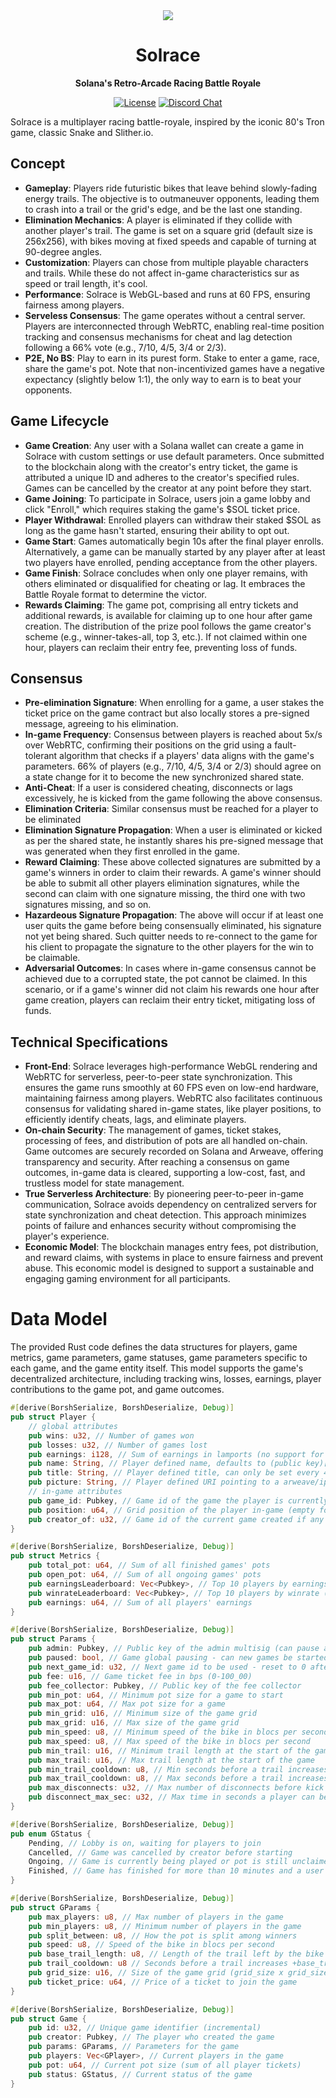 <div align="center">
  <img border-radius="25px" max-height="500px" src="./banner.webp" />
  <h1>Solrace</h1>
  <p>
    <strong>Solana's Retro-Arcade Racing Battle Royale<a></strong>
  </p>
  <p>
    <a href="https://opensource.org/licenses/MIT"><img alt="License" src="https://img.shields.io/github/license/solrace-wtf/v1" /></a>
    <a href="https://discord.gg/PtAkTCwueu"><img alt="Discord Chat" src="https://img.shields.io/discord"/></a>
  </p>
</div>

Solrace is a multiplayer racing battle-royale, inspired by the iconic 80's Tron game, classic Snake and Slither.io.

## Concept
- **Gameplay**: Players ride futuristic bikes that leave behind slowly-fading energy trails.
The objective is to outmaneuver opponents, leading them to crash into a trail or the grid's edge, and be the last one standing.
- **Elimination Mechanics**: A player is eliminated if they collide with another player's trail. The game is set on a square grid (default size is 256x256), with bikes moving at fixed speeds and capable of turning at 90-degree angles.
- **Customization**: Players can chose from multiple playable characters and trails. While these do not affect in-game characteristics sur as speed or trail length, it's cool.
- **Performance**: Solrace is WebGL-based and runs at 60 FPS, ensuring fairness among players.
- **Serveless Consensus**: The game operates without a central server. Players are interconnected through WebRTC, enabling real-time position tracking and consensus mechanisms for cheat and lag detection following a 66% vote (e.g., 7/10, 4/5, 3/4 or 2/3).
- **P2E, No BS**: Play to earn in its purest form. Stake to enter a game, race, share the game's pot.
Note that non-incentivized games have a negative expectancy (slightly below 1:1), the only way to earn is to beat your opponents.

## Game Lifecycle
- **Game Creation**: Any user with a Solana wallet can create a game in Solrace with custom settings or use default parameters. Once submitted to the blockchain along with the creator's entry ticket, the game is attributed a unique ID and adheres to the creator's specified rules. Games can be cancelled by the creator at any point before they start.
- **Game Joining**: To participate in Solrace, users join a game lobby and click "Enroll," which requires staking the game's $SOL ticket price.
- **Player Withdrawal**: Enrolled players can withdraw their staked $SOL as long as the game hasn't started, ensuring their ability to opt out.
- **Game Start**: Games automatically begin 10s after the final player enrolls. Alternatively, a game can be manually started by any player after at least two players have enrolled, pending acceptance from the other players.
- **Game Finish**: Solrace concludes when only one player remains, with others eliminated or disqualified for cheating or lag. It embraces the Battle Royale format to determine the victor.
- **Rewards Claiming**: The game pot, comprising all entry tickets and additional rewards, is available for claiming up to one hour after game creation. The distribution of the prize pool follows the game creator's scheme (e.g., winner-takes-all, top 3, etc.). If not claimed within one hour, players can reclaim their entry fee, preventing loss of funds.

## Consensus
- **Pre-elimination Signature**: When enrolling for a game, a user stakes the ticket price on the game contract but also locally stores a pre-signed message, agreeing to his elimination.
- **In-game Frequency**: Consensus between players is reached about 5x/s over WebRTC, confirming their positions on the grid using a fault-tolerant algorithm that checks if a players' data aligns with the game's parameters. 66% of players (e.g., 7/10, 4/5, 3/4 or 2/3) should agree on a state change for it to become the new synchronized shared state.
- **Anti-Cheat**: If a user is considered cheating, disconnects or lags excessively, he is kicked from the game following the above consensus.
- **Elimination Criteria**: Similar consensus must be reached for a player to be eliminated
- **Elimination Signature Propagation**: When a user is eliminated or kicked as per the shared state, he instantly shares his pre-signed message that was generated when they first enrolled in the game.
- **Reward Claiming**: These above collected signatures are submitted by a game's winners in order to claim their rewards.
A game's winner should be able to submit all other players elimination signatures, while the second can claim with one signature missing, the third one with two signatures missing, and so on.
- **Hazardeous Signature Propagation**: The above will occur if at least one user quits the game before being consensually eliminated, his signature not yet being shared. Such quitter needs to re-connect to the game for his client to propagate the signature to the other players for the win to be claimable.
- **Adversarial Outcomes**: In cases where in-game consensus cannot be achieved due to a corrupted state, the pot cannot be claimed.
In this scenario, or if a game's winner did not claim his rewards one hour after game creation, players can reclaim their entry ticket, mitigating loss of funds.

## Technical Specifications
- **Front-End**: Solrace leverages high-performance WebGL rendering and WebRTC for serverless, peer-to-peer state synchronization. This ensures the game runs smoothly at 60 FPS even on low-end hardware, maintaining fairness among players. WebRTC also facilitates continuous consensus for validating shared in-game states, like player positions, to efficiently identify cheats, lags, and eliminate players.
- **On-chain Security**: The management of games, ticket stakes, processing of fees, and distribution of pots are all handled on-chain. Game outcomes are securely recorded on Solana and Arweave, offering transparency and security. After reaching a consensus on game outcomes, in-game data is cleared, supporting a low-cost, fast, and trustless model for state management.
- **True Serverless Architecture**: By pioneering peer-to-peer in-game communication, Solrace avoids dependency on centralized servers for state synchronization and cheat detection. This approach minimizes points of failure and enhances security without compromising the player's experience.
- **Economic Model**: The blockchain manages entry fees, pot distribution, and reward claims, with systems in place to ensure fairness and prevent abuse. This economic model is designed to support a sustainable and engaging gaming environment for all participants.

# Data Model

The provided Rust code defines the data structures for players, game metrics, game parameters, game statuses, game parameters specific to each game, and the game entity itself. This model supports the game's decentralized architecture, including tracking wins, losses, earnings, player contributions to the game pot, and game outcomes.

```rust
#[derive(BorshSerialize, BorshDeserialize, Debug)]
pub struct Player {
    // global attributes
    pub wins: u32, // Number of games won
    pub losses: u32, // Number of games lost
    pub earnings: i128, // Sum of earnings in lamports (no support for SPL tokens)
    pub name: String, // Player defined name, defaults to (public key)[:8]
    pub title: String, // Player defined title, can only be set every 42 games (wins+losses) % 42 == 0
    pub picture: String, // Player defined URI pointing to a arweave/ipfs
    // in-game attributes
    pub game_id: Pubkey, // Game id of the game the player is currently in
    pub position: u64, // Grid position of the player in-game (empty for stateless, webrtc only games)
    pub creator_of: u32, // Game id of the current game created if any (a new game cannot be started by a player if his previous game is still pending)
}

#[derive(BorshSerialize, BorshDeserialize, Debug)]
pub struct Metrics {
    pub total_pot: u64, // Sum of all finished games' pots
    pub open_pot: u64, // Sum of all ongoing games' pots
    pub earningsLeaderboard: Vec<Pubkey>, // Top 10 players by earnings (only players with more than 42 games)
    pub winrateLeaderboard: Vec<Pubkey>, // Top 10 players by winrate (wins/games, only players with more than 42 games)
    pub earnings: u64, // Sum of all players' earnings
}

#[derive(BorshSerialize, BorshDeserialize, Debug)]
pub struct Params {
    pub admin: Pubkey, // Public key of the admin multisig (can pause and update these params)
    pub paused: bool, // Game global pausing - can new games be started
    pub next_game_id: u32, // Next game id to be used - reset to 0 after reaching u32::MAX to save space
    pub fee: u16, // Game ticket fee in bps (0-100_00)
    pub fee_collector: Pubkey, // Public key of the fee collector
    pub min_pot: u64, // Minimum pot size for a game to start
    pub max_pot: u64, // Max pot size for a game
    pub min_grid: u16, // Minimum size of the game grid
    pub max_grid: u16, // Max size of the game grid
    pub min_speed: u8, // Minimum speed of the bike in blocs per second
    pub max_speed: u8, // Max speed of the bike in blocs per second
    pub min_trail: u16, // Minimum trail length at the start of the game
    pub max_trail: u16, // Max trail length at the start of the game
    pub min_trail_cooldown: u8, // Min seconds before a trail increases +base_trail_length
    pub max_trail_cooldown: u8, // Max seconds before a trail increases +base_trail_length
    pub max_disconnects: u32, // Max number of disconnects before kick
    pub disconnect_max_sec: u32, // Max time in seconds a player can be disconnected before kick
}

#[derive(BorshSerialize, BorshDeserialize, Debug)]
pub enum GStatus {
    Pending, // Lobby is on, waiting for players to join
    Cancelled, // Game was cancelled by creator before starting
    Ongoing, // Game is currently being played or pot is still unclaimed
    Finished, // Game has finished for more than 10 minutes and a user withdrew or pot has been claimed by winner
}

#[derive(BorshSerialize, BorshDeserialize, Debug)]
pub struct GParams {
    pub max_players: u8, // Max number of players in the game
    pub min_players: u8, // Minimum number of players in the game
    pub split_between: u8, // How the pot is split among winners
    pub speed: u8, // Speed of the bike in blocs per second
    pub base_trail_length: u8, // Length of the trail left by the bike at the start of the game
    pub trail_cooldown: u8 // Seconds before a trail increases +base_trail_length
    pub grid_size: u16, // Size of the game grid (grid_size x grid_size)
    pub ticket_price: u64, // Price of a ticket to join the game
}

#[derive(BorshSerialize, BorshDeserialize, Debug)]
pub struct Game {
    pub id: u32, // Unique game identifier (incremental)
    pub creator: Pubkey, // The player who created the game
    pub params: GParams, // Parameters for the game
    pub players: Vec<GPlayer>, // Current players in the game
    pub pot: u64, // Current pot size (sum of all player tickets)
    pub status: GStatus, // Current status of the game
}
```